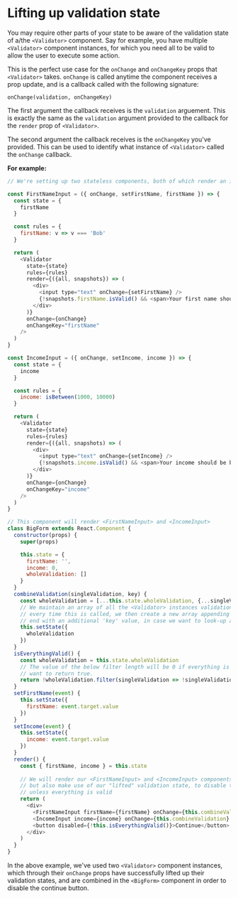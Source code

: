 # Lifting up validation state

You may require other parts of your state to be aware of the validation state of a/the `<Validator>` component. Say for example, you have multiple `<Validator>` component instances, for which you need all to be valid to allow the user to execute some action.

This is the perfect use case for the `onChange` and `onChangeKey` props that `<Validator>` takes. `onChange` is called anytime the component receives a prop update, and is a callback called with the following signature:

`onChange(validation, onChangeKey)`

The first argument the callback receives is the `validation` arguement. This is exactly the same as the `validation` argument provided to the callback for the `render` prop of `<Validator>`.

The second argument the callback receives is the `onChangeKey` you've provided. This can be used to identify what instance of `<Validator>` called the `onChange` callback.

**For example:**


```javascript
// We're setting up two stateless components, both of which render an instance of <Validator>

const FirstNameInput = ({ onChange, setFirstName, firstName }) => {
  const state = {
    firstName
  }

  const rules = {
    firstName: v => v === 'Bob'
  }

  return (
    <Validator
      state={state}
      rules={rules}
      render={({all, snapshots}) => (
        <div>
          <input type="text" onChange={setFirstName} />
          {!snapshots.firstName.isValid() && <span>Your first name should be Bob!</span>}
        </div>
      )}
      onChange={onChange}
      onChangeKey="firstName"
    />
  )
}

const IncomeInput = ({ onChange, setIncome, income }) => {
  const state = {
    income
  }

  const rules = {
    income: isBetween(1000, 10000)
  }

  return (
    <Validator
      state={state}
      rules={rules}
      render={({all, snapshots) => (
        <div>
          <input type="text" onChange={setIncome} />
          {!snapshots.income.isValid() && <span>Your income should be between $1000 and $10000!</span>}
        </div>
      )}
      onChange={onChange}
      onChangeKey="income"
    />
  )
}

// This component will render <FirstNameInput> and <IncomeInput>
class BigForm extends React.Component {
  constructor(props) {
    super(props)

    this.state = {
      firstName: '',
      income: 0,
      wholeValidation: []
    }
  }
  combineValidation(singleValidation, key) {
    const wholeValidation = [...this.state.wholeValidation, {...singleValidation, key}]
    // We maintain an array of all the <Validator> instances validation values in state
    // every time this is called, we then create a new array appending the validation object to the
    // end with an additional 'key' value, in case we want to look-up a particular instance.
    this.setState({
      wholeValidation
    })
  }
  isEverythingValid() {
    const wholeValidation = this.state.wholeValidation
    // The value of the below filter length will be 0 if everything is valid, on which we
    // want to return true.
    return !wholeValidation.filter(singleValidation => !singleValidation.all).length
  }
  setFirstName(event) {
    this.setState({
      firstName: event.target.value
    })
  }
  setIncome(event) {
    this.setState({
      income: event.target.value
    })
  }
  render() {
    const { firstName, income } = this.state
    
    // We will render our <FirstNameInput> and <IncomeInput> components
    // but also make use of our "lifted" validation state, to disable the "Continue" button
    // unless everything is valid
    return (
      <div>
        <FirstNameInput firstName={firstName} onChange={this.combineValidation} setFirstName={this.setFirstName} />
        <IncomeInput income={income} onChange={this.combineValidation} setIncome={this.setIncome} />
        <button disabled={!this.isEverythingValid()}>Continue</button>
      </div>
    )
  }
}
```

In the above example, we've used two `<Validator>` component instances, which through their `onChange` props have successfully lifted up their validation states, and are combined in the `<BigForm>` component in order to disable the continue button.